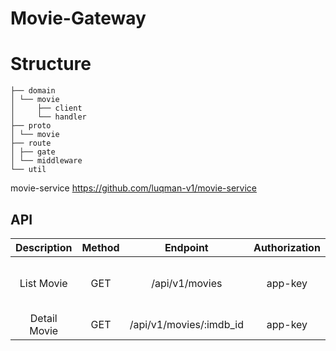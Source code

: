 # Movie-Gateway

# Structure

```
├── domain
│ └── movie
│     ├── client
│     └── handler
├── proto
│ └── movie
├── route
│ ├── gate
│ └── middleware
└── util

```

movie-service
https://github.com/luqman-v1/movie-service

 ## API



| Description | Method | Endpoint | Authorization | Parameters |
| :---: | :---: | :---: | :---: | :---: |
| List Movie | GET | /api/v1/movies | app-key | searchword (string) , pagination (string) |
| Detail Movie | GET | /api/v1/movies/:imdb_id | app-key |

